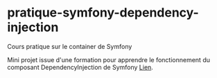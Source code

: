 # pratique-symfony-dependency-injection
Cours pratique sur le container de Symfony

Mini projet issue d'une formation pour apprendre le fonctionnement du composant DependencyInjection de Symfony 
[Lien](https://symfony.com/doc/current/components/dependency_injection.html).

